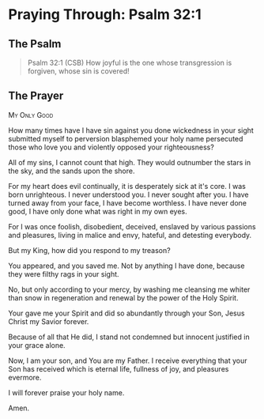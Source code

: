 # Praying Through: Psalm 32:1

## The Psalm

>Psalm 32:1 (CSB) How joyful is the one whose transgression is forgiven, whose sin is covered!

## The Prayer

<div style="font-variant: small-caps;">My Only Good</div>


How many times have I have sin against you
   done wickedness in your sight
   submitted myself to perversion
   blasphemed your holy name
   persecuted those who love you
   and violently opposed your righteousness?
 
All of my sins,
   I cannot count that high.
   They would outnumber the stars in the sky,
   and the sands upon the shore.
 
For my heart does evil continually,
   it is desperately sick at it's core.
   I was born unrighteous.
   I never understood you.
   I never sought after you.
   I have turned away from your face,
   I have become worthless.
   I have never done good,
   I have only done what was right in my own eyes.
 
For I was once foolish, 
   disobedient, 
   deceived, 
   enslaved by various passions and pleasures, 
   living in malice and envy, 
   hateful, 
   and detesting everybody.
 
But my King,
   how did you respond to my treason?
 
You appeared,
   and you saved me.
   Not by anything I have done,
   because they were filthy rags in your sight.

No, but only according to your mercy,
   by washing me
   cleansing me whiter than snow
   in regeneration and renewal
   by the power of the Holy Spirit.
 
Your gave me your Spirit
   and did so abundantly
   through your Son, Jesus Christ
   my Savior forever.
 
Because of all that He did,
    I stand not condemned
    but innocent
    justified in your grace alone.
  
Now, I am your son,
   and You are my Father.
   I receive everything that your Son has received
   which is eternal life,
   fullness of joy,
   and pleasures evermore.
 
I will forever praise your holy name.

Amen.
